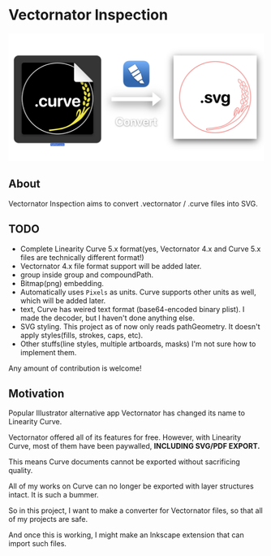 # Vectornator Inspection

![](example.png)

## About
Vectornator Inspection aims to convert .vectornator / .curve files into SVG.

## TODO
* Complete Linearity Curve 5.x format(yes, Vectornator 4.x and Curve 5.x files are technically different format!)
* Vectornator 4.x file format support will be added later.
* group inside group and compoundPath.
* Bitmap(png) embedding.
* Automatically uses `Pixels` as units. Curve supports other units as well, which will be added later.
* text, Curve has weired text format (base64-encoded binary plist). I made the decoder, but I haven't done anything else.
* SVG styling. This project as of now only reads pathGeometry. It doesn't apply styles(fills, strokes, caps, etc).
* Other stuffs(line styles, multiple artboards, masks) I'm not sure how to implement them.

Any amount of contribution is welcome!

## Motivation
Popular Illustrator alternative app Vectornator has changed its name to Linearity Curve.

Vectornator offered all of its features for free. However, with Linearity Curve, most of them have been paywalled, **INCLUDING SVG/PDF EXPORT.**

This means Curve documents cannot be exported without sacrificing quality.

All of my works on Curve can no longer be exported with layer structures intact. It is such a bummer.

So in this project, I want to make a converter for Vectornator files, so that all of my projects are safe.

And once this is working, I might make an Inkscape extension that can import such files.
